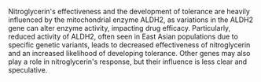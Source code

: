 Nitroglycerin's effectiveness and the development of tolerance are heavily influenced by the mitochondrial enzyme ALDH2, as variations in the ALDH2 gene can alter enzyme activity, impacting drug efficacy. Particularly, reduced activity of ALDH2, often seen in East Asian populations due to specific genetic variants, leads to decreased effectiveness of nitroglycerin and an increased likelihood of developing tolerance. Other genes may also play a role in nitroglycerin's response, but their influence is less clear and speculative.